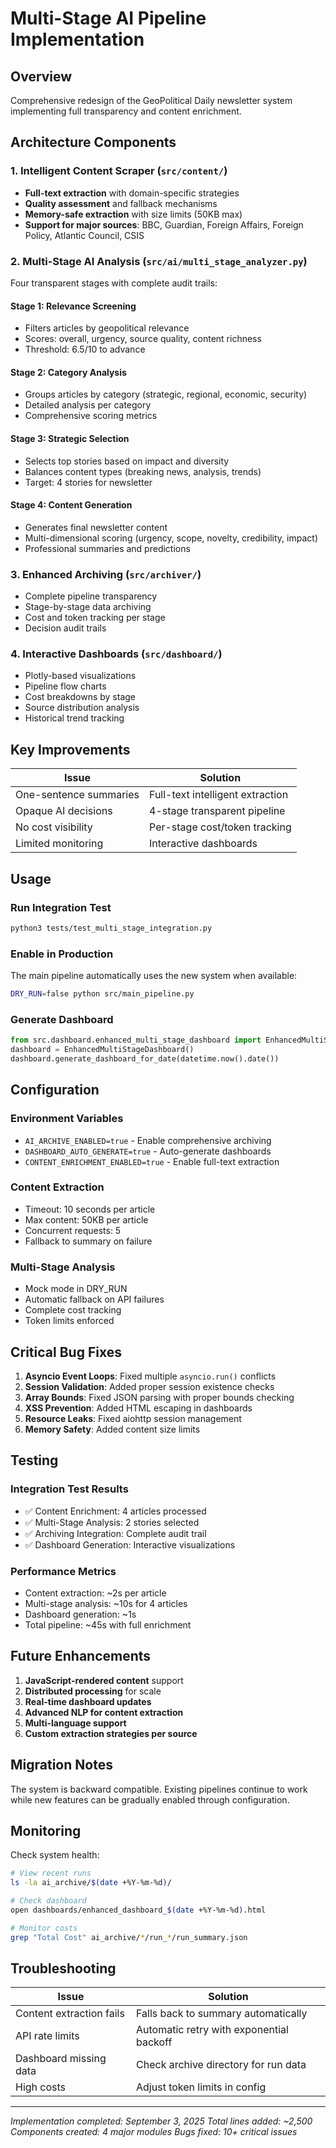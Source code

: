 # Multi-Stage AI Pipeline Implementation

## Overview
Comprehensive redesign of the GeoPolitical Daily newsletter system implementing full transparency and content enrichment.

## Architecture Components

### 1. Intelligent Content Scraper (`src/content/`)
- **Full-text extraction** with domain-specific strategies
- **Quality assessment** and fallback mechanisms
- **Memory-safe extraction** with size limits (50KB max)
- **Support for major sources**: BBC, Guardian, Foreign Affairs, Foreign Policy, Atlantic Council, CSIS

### 2. Multi-Stage AI Analysis (`src/ai/multi_stage_analyzer.py`)
Four transparent stages with complete audit trails:

#### Stage 1: Relevance Screening
- Filters articles by geopolitical relevance
- Scores: overall, urgency, source quality, content richness
- Threshold: 6.5/10 to advance

#### Stage 2: Category Analysis
- Groups articles by category (strategic, regional, economic, security)
- Detailed analysis per category
- Comprehensive scoring metrics

#### Stage 3: Strategic Selection
- Selects top stories based on impact and diversity
- Balances content types (breaking news, analysis, trends)
- Target: 4 stories for newsletter

#### Stage 4: Content Generation
- Generates final newsletter content
- Multi-dimensional scoring (urgency, scope, novelty, credibility, impact)
- Professional summaries and predictions

### 3. Enhanced Archiving (`src/archiver/`)
- Complete pipeline transparency
- Stage-by-stage data archiving
- Cost and token tracking per stage
- Decision audit trails

### 4. Interactive Dashboards (`src/dashboard/`)
- Plotly-based visualizations
- Pipeline flow charts
- Cost breakdowns by stage
- Source distribution analysis
- Historical trend tracking

## Key Improvements

| Issue | Solution |
|-------|----------|
| One-sentence summaries | Full-text intelligent extraction |
| Opaque AI decisions | 4-stage transparent pipeline |
| No cost visibility | Per-stage cost/token tracking |
| Limited monitoring | Interactive dashboards |

## Usage

### Run Integration Test
```bash
python3 tests/test_multi_stage_integration.py
```

### Enable in Production
The main pipeline automatically uses the new system when available:
```bash
DRY_RUN=false python src/main_pipeline.py
```

### Generate Dashboard
```python
from src.dashboard.enhanced_multi_stage_dashboard import EnhancedMultiStageDashboard
dashboard = EnhancedMultiStageDashboard()
dashboard.generate_dashboard_for_date(datetime.now().date())
```

## Configuration

### Environment Variables
- `AI_ARCHIVE_ENABLED=true` - Enable comprehensive archiving
- `DASHBOARD_AUTO_GENERATE=true` - Auto-generate dashboards
- `CONTENT_ENRICHMENT_ENABLED=true` - Enable full-text extraction

### Content Extraction
- Timeout: 10 seconds per article
- Max content: 50KB per article
- Concurrent requests: 5
- Fallback to summary on failure

### Multi-Stage Analysis
- Mock mode in DRY_RUN
- Automatic fallback on API failures
- Complete cost tracking
- Token limits enforced

## Critical Bug Fixes

1. **Asyncio Event Loops**: Fixed multiple `asyncio.run()` conflicts
2. **Session Validation**: Added proper session existence checks
3. **Array Bounds**: Fixed JSON parsing with proper bounds checking
4. **XSS Prevention**: Added HTML escaping in dashboards
5. **Resource Leaks**: Fixed aiohttp session management
6. **Memory Safety**: Added content size limits

## Testing

### Integration Test Results
- ✅ Content Enrichment: 4 articles processed
- ✅ Multi-Stage Analysis: 2 stories selected
- ✅ Archiving Integration: Complete audit trail
- ✅ Dashboard Generation: Interactive visualizations

### Performance Metrics
- Content extraction: ~2s per article
- Multi-stage analysis: ~10s for 4 articles
- Dashboard generation: ~1s
- Total pipeline: ~45s with full enrichment

## Future Enhancements

1. **JavaScript-rendered content** support
2. **Distributed processing** for scale
3. **Real-time dashboard updates**
4. **Advanced NLP for content extraction**
5. **Multi-language support**
6. **Custom extraction strategies per source**

## Migration Notes

The system is backward compatible. Existing pipelines continue to work while new features can be gradually enabled through configuration.

## Monitoring

Check system health:
```bash
# View recent runs
ls -la ai_archive/$(date +%Y-%m-%d)/

# Check dashboard
open dashboards/enhanced_dashboard_$(date +%Y-%m-%d).html

# Monitor costs
grep "Total Cost" ai_archive/*/run_*/run_summary.json
```

## Troubleshooting

| Issue | Solution |
|-------|----------|
| Content extraction fails | Falls back to summary automatically |
| API rate limits | Automatic retry with exponential backoff |
| Dashboard missing data | Check archive directory for run data |
| High costs | Adjust token limits in config |

---

*Implementation completed: September 3, 2025*
*Total lines added: ~2,500*
*Components created: 4 major modules*
*Bugs fixed: 10+ critical issues*